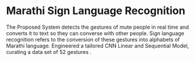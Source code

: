 # Marathi Sign Language Recognition 
 The Proposed System detects the gestures of mute people in real time and  converts it to text so they can converse with other people.  Sign language recognition refers to the conversion of these gestures into  alphabets of Marathi language. Engineered a tailored CNN Linear and Sequential Model, curating a data set of 52 gestures .

